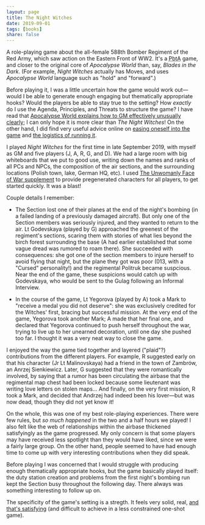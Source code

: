 ```yaml
---
layout: page
title: The Night Witches
date: 2019-09-01
tags: [books]
share: false
---
```


A role-playing game about the all-female 588th Bomber Regiment of the Red Army,
which saw action on the Eastern Front of WW2.  It's a <abbr title="Powered by
the Apocalypse">PbtA</abbr> game, and closer to the original core of
*Apocalypse World* than, say, *Blades in the Dark*.  (For example, *Night
Witches* actually has Moves, and uses *Apocalypse World* language such as
"hold" and "forward".)

Before playing it, I was a little uncertain how the game would work
out&mdash;would I be able to generate enough engaging but thematically
appropriate hooks?  Would the players be able to stay true to the setting?  How
*exactly* do I use the Agenda, Principles, and Threats to structure the game?
I have read that [Apocalypse World explains how to GM effectively unusually
clearly](https://www.reddit.com/r/rpg/comments/c05gzy/what_are_the_most_beneficial_rpg_books_a_dm_can/er1vjt1);
I can only hope it is more clear than *The Night Witches*!  On the other hand,
I did find very useful advice online on [easing oneself into the
game](https://www.reddit.com/r/rpg/comments/2mkovs/we_are_steve_and_jason_of_bully_pulpit_games_here/cm55xb6)
and [the logistics of running
it](https://www.reddit.com/r/rpg/comments/auzili/night_witches_actually_2_hours_how_many_people_is/ehbqflj).

I played *Night Witches* for the first time in late September 2019, with myself
as GM and five players (J, A, R, G, and D).  We had a large room with big
whiteboards that we put to good use, writing down the names and ranks of all
PCs and NPCs, the composition of the air sections, and the surrounding
locations (Polish town, lake, German HQ, etc).
I used [The Unwomanly Face of War
supplement](https://bullypulpitgames.com/downloads/night-witches-the-unwomanly-face-of-war)
to provide pregenerated characters for all players, to get started quickly.  It
was a blast!

Couple details I remember:

*   The Section lost one of their planes at the end of the night's bombing (in
    a failed landing of a previously damaged aircraft).  But only one of the
    Section members was seriously injured, and they wanted to return to the
    air. Lt Godevskaya (played by G) approached the greenest of the regiment's
    sections, scaring them with stories of what lies beyond the birch forest
    surrounding the base (A had earlier established that some vague dread was
    rumored to roam there).  She succeeded with consequences: she got one of
    the section members to injure herself to avoid flying that night, but the
    plane they got was poor (013, with a "Cursed" personality!) and the
    regimental Politruk became suspcious.  Near the end of the game, these
    suspicions would catch up with Godevskaya, who would be sent to the Gulag
    following an Informal Interview.

*   In the course of the game, Lt Yegorova (played by A) took a Mark to
    "receive a medal you did not deserve": she was exclusively credited for the
    Witches' first, bracing but successful mission.  At the very end of the
    game, Yegorova took another Mark; A made that her final one, and declared
    that Yegorova continued to push herself throughout the war, trying to live
    up to her unearned decoration, until one day she pushed too far.  I thought
    it was a very neat way to close the game.

I enjoyed the way the game tied together and layered ("plaid"?) contributions
from the different players.  For example, R suggested early on that his
character (Jr Lt Malinovskaya) had a friend in the town of Zambrów, an Anrzej
Sienkiewicz.  Later, G suggested that they were romantically involved, by
saying that a rumor has been circulating the airbase that the regimental map
chest had been locked because some lieutenant was writing love letters on
stolen maps...  And finally, on the very first mission, R took a Mark, and
decided that Andrzej had indeed been his lover&mdash;but was now dead, though
they did not yet know it!

On the whole, this was one of my best role-playing experiences.  There were few
rules, but *so much happened* in the two and a half hours we played!  I also
felt like the web of relationships within the airbase thickened satisfyingly as
the game progressed.  My only concern is that some players may have received
less spotlight than they would have liked, since we were a fairly large group.
On the other hand, people seemed to have had enough time to come up with very
interesting contributions when they did speak.

Before playing I was concerned that I would struggle with producing enough
thematically appropriate hooks, but the game basically played itself: the duty
station creation and problems from the first night's bombing run kept the
Section busy throughout the following day.  There always was something
interesting to follow up on.

The specificity of the game's setting is a stregth.  It feels very solid, real,
[and that's
satisfying](http://www.story-games.com/forums/discussion/comment/477484/#Comment_477484)
(and difficult to achieve in a less constrained one-shot game).

